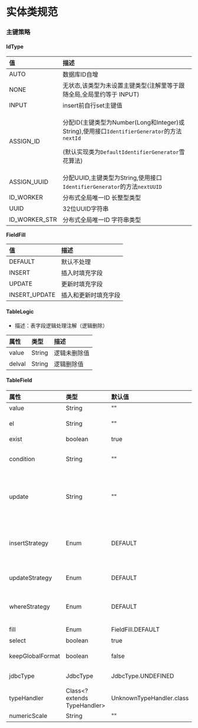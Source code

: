 # 实体类规范

### 主键策略

#### **IdType**

<table>
  <thead>
    <tr>
      <th style="text-align:left">&#x503C;</th>
      <th style="text-align:left">&#x63CF;&#x8FF0;</th>
    </tr>
  </thead>
  <tbody>
    <tr>
      <td style="text-align:left">AUTO</td>
      <td style="text-align:left">&#x6570;&#x636E;&#x5E93;ID&#x81EA;&#x589E;</td>
    </tr>
    <tr>
      <td style="text-align:left">NONE</td>
      <td style="text-align:left">&#x65E0;&#x72B6;&#x6001;,&#x8BE5;&#x7C7B;&#x578B;&#x4E3A;&#x672A;&#x8BBE;&#x7F6E;&#x4E3B;&#x952E;&#x7C7B;&#x578B;(&#x6CE8;&#x89E3;&#x91CC;&#x7B49;&#x4E8E;&#x8DDF;&#x968F;&#x5168;&#x5C40;,&#x5168;&#x5C40;&#x91CC;&#x7EA6;&#x7B49;&#x4E8E;
        INPUT)</td>
    </tr>
    <tr>
      <td style="text-align:left">INPUT</td>
      <td style="text-align:left">insert&#x524D;&#x81EA;&#x884C;set&#x4E3B;&#x952E;&#x503C;</td>
    </tr>
    <tr>
      <td style="text-align:left">ASSIGN_ID</td>
      <td style="text-align:left">
        <p>&#x5206;&#x914D;ID(&#x4E3B;&#x952E;&#x7C7B;&#x578B;&#x4E3A;Number(Long&#x548C;Integer)&#x6216;String),&#x4F7F;&#x7528;&#x63A5;&#x53E3;<code>IdentifierGenerator</code>&#x7684;&#x65B9;&#x6CD5;<code>nextId</code>
        </p>
        <p>(&#x9ED8;&#x8BA4;&#x5B9E;&#x73B0;&#x7C7B;&#x4E3A;<code>DefaultIdentifierGenerator</code>&#x96EA;&#x82B1;&#x7B97;&#x6CD5;)</p>
      </td>
    </tr>
    <tr>
      <td style="text-align:left">ASSIGN_UUID</td>
      <td style="text-align:left">&#x5206;&#x914D;UUID,&#x4E3B;&#x952E;&#x7C7B;&#x578B;&#x4E3A;String,&#x4F7F;&#x7528;&#x63A5;&#x53E3;<code>IdentifierGenerator</code>&#x7684;&#x65B9;&#x6CD5;<code>nextUUID</code>
      </td>
    </tr>
    <tr>
      <td style="text-align:left">ID_WORKER</td>
      <td style="text-align:left">&#x5206;&#x5E03;&#x5F0F;&#x5168;&#x5C40;&#x552F;&#x4E00;ID &#x957F;&#x6574;&#x578B;&#x7C7B;&#x578B;</td>
    </tr>
    <tr>
      <td style="text-align:left">UUID</td>
      <td style="text-align:left">32&#x4F4D;UUID&#x5B57;&#x7B26;&#x4E32;</td>
    </tr>
    <tr>
      <td style="text-align:left">ID_WORKER_STR</td>
      <td style="text-align:left">&#x5206;&#x5E03;&#x5F0F;&#x5168;&#x5C40;&#x552F;&#x4E00;ID &#x5B57;&#x7B26;&#x4E32;&#x7C7B;&#x578B;</td>
    </tr>
  </tbody>
</table>

  
**FieldFill**

| 值 | 描述 |
| :--- | :--- |
| DEFAULT | 默认不处理 |
| INSERT | 插入时填充字段 |
| UPDATE | 更新时填充字段 |
| INSERT\_UPDATE | 插入和更新时填充字段 |

#### TableLogic

* 描述：表字段逻辑处理注解（逻辑删除）

| 属性 | 类型 | 描述 |
| :--- | :--- | :--- |
| value | String | 逻辑未删除值 |
| delval | String | 逻辑删除值 |

#### TableField

| 属性 | 类型 | 默认值 | 描述 |
| :--- | :--- | :--- | :--- |
| value | String | "" | 数据库字段名 |
| el | String | "" | 映射为原生 `#{ ... }` 逻辑,相当于写在 xml 里的 `#{ ... }` 部分 |
| exist | boolean | true | 是否为数据库表字段 |
| condition | String | "" | 字段 `where` 实体查询比较条件,有值设置则按设置的值为准,没有则为默认全局的 `%s=#{%s}` |
| update | String | "" | 字段 `update set` 部分注入, 例如：update="%s+1"：表示更新时会set version=version+1\(该属性优先级高于 `el` 属性\) |
| insertStrategy | Enum | DEFAULT | 举例：NOT\_NULL: `insert into table_a(<if test="columnProperty != null">column</if>) values (<if test="columnProperty != null">#{columnProperty}</if>)` |
| updateStrategy | Enum | DEFAULT | 举例：IGNORED: `update table_a set column=#{columnProperty}` |
| whereStrategy | Enum | DEFAULT | 举例：NOT\_EMPTY: `where <if test="columnProperty != null and columnProperty!=''">column=#{columnProperty}</if>` |
| fill | Enum | FieldFill.DEFAULT | 字段自动填充策略 |
| select | boolean | true | 是否进行 select 查询 |
| keepGlobalFormat | boolean | false | 是否保持使用全局的 format 进行处理 |
| jdbcType | JdbcType | JdbcType.UNDEFINED | JDBC类型 \(该默认值不代表会按照该值生效\) |
| typeHandler | Class&lt;? extends TypeHandler&gt; | UnknownTypeHandler.class | 类型处理器 \(该默认值不代表会按照该值生效\) |
| numericScale | String | "" | 指定小数点后保留的位数 |



